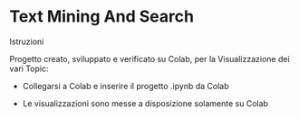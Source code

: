 # Text Mining And Search

Istruzioni

Progetto creato, sviluppato e verificato su Colab, per la Visualizzazione dei vari Topic:

- Collegarsi a Colab e inserire il progetto .ipynb da Colab

- Le visualizzazioni sono messe a disposizione solamente su Colab
